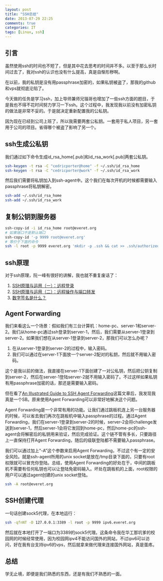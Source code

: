 ```yaml
---
layout: post
title: "SSH总结"
date: 2013-07-29 22:25
comments: true
categories: IT
tags: [Linux, ssh]
---
```


## 引言
虽然使用ssh的时间也不短了，但是其中花去思考的时间并不多。以至于那么长时间过去了，我对ssh的认识也没有什么提高，真是自惭形秽啊。

在以前，我的私钥是没有用passphrase加密的，如果私钥被盗了，那我的github和vps就彻底沦陷了。

今天做的任务是学习ssh，加上导师兼师兄锴哥也增加了一些ssh方面的题目，于是我也不得不花时间努力学习一下ssh。这个过程中，我发现我以前没有加密私钥的做法是非常不妥的。于是就决定重新配置我的公私钥。

<!-- more -->

因为现在已经到公司上班了，所以我需要两套公私钥。一套用于私人项目，另一套用于公司的项目。省得哪个被盗了影响了另一个。

## ssh生成公私钥

我们通过如下命令生成id_rsa_home[.pub]和id_rsa_work[.pub]两套公私钥。

``` sh
ssh-keygen -t rsa -C "cedricporter@home" -f ~/.ssh/id_rsa_home
ssh-keygen -t rsa -C "cedricporter@work" -f ~/.ssh/id_rsa_work
```

然后我们需要将私钥加入到ssh-agent中。这个我们在每次开机的时候都需要输入passphrase将私钥解密。

``` sh
ssh-add ~/.ssh/id_rsa_home
ssh-add ~/.ssh/id_rsa_work
```

## 复制公钥到服务器

``` sh
ssh-copy-id -i id_rsa_home root@everet.org
# 如果端口不是默认端口
ssh-copy-id '-p 9999 root@everet.org'
# 等价于下面的命令
ssh -l root -p 9999 everet.org 'mkdir -p .ssh && cat >> .ssh/authorized_keys' < ~/.ssh/id_rsa_home.pub
```


## ssh原理

对于ssh原理，阮一峰有很好的讲解，我也就不重复废话了：

1. [SSH原理与运用（一）：远程登录](http://www.ruanyifeng.com/blog/2011/12/ssh_remote_login.html)
1. [SSH原理与运用（二）：远程操作与端口转发](http://www.ruanyifeng.com/blog/2011/12/ssh_port_forwarding.html)
1. [数字签名是什么？](http://www.ruanyifeng.com/blog/2011/08/what_is_a_digital_signature.html)

## Agent Forwarding

我们来看这么一个场景：假如我们有三台计算机：home-pc、server-1和server-2。我们从home-pc通过ssh登录到server-1，然后，我们需要从server-1登录到server-2。如果我们想在从server-1登录到server-2，那我们可以怎么办呢？

1. 在从server-1登录到server-2的过程中，输入密码。
1. 我们可以通过在server-1下面放一个server-2配对的私钥，然后就不用输入密码。

这个是我以前的做法，我直接在server-1下面创建了一对公私钥，然后把公钥复制到server-2，然后在server-1登陆server-2就不用输入密码了。不过这样如果私钥有用passphrase加密的话，那还是需要输入密码。

但在看了[An Illustrated Guide to SSH Agent Forwarding](http://www.unixwiz.net/techtips/ssh-agent-forwarding.html)这篇文章后，我发现我真是一个SB。原来使用Agent Forwarding可以非常好地解决这个问题。

Agent Forwarding是一个非常有用的功能。让我们通过跳板机连上另一台服务器的时候，可以省去我们再次在跳板机中输入passphrase的过程。通过Agent Forwarding，我们在server-1登录到server-2的时候，server-2会将challenge发送到server-1，然后server-1会将它发回到home-pc，然后home-pc的ssh-agent会将解密后的私钥用来验证，然后完成验证。这个链不管有多长，只要路径上一直保持打开Agent Forwarding，随后的级联登陆都不需要输入passphrase。

我们可以通过加上“-A”这个参数来启用Agent Forwarding，不过这个有一定的安全风险。就是ssh-agent所用的unix socket是放在/tmp目录下面的，只要有root权限就可以冒充你登陆。总结，使用Agent Forwarding的好处在于，中间的跳板机不需要有任何私钥也可以让登陆免密码输入。坏处在跳板机的上面，root权限的用户可以通过agent创建的unix socket登陆。

``` sh
ssh -A root@everet.org
```

## SSH创建代理
一句话创建sock5代理，在本地运行：

``` sh
ssh -qfnNT -D 127.0.0.1:3389 -l root -p 9999 ipv6.everet.org
```

然后就在本地打开了一端口为3389的sock5代理。这条命令我在华工那坑爹的校园网的时候经常使用，因为校园网ipv4不能访问国外的网站，不过ipv6可以访问，好在我有台支持ipv6的vps，然后就拿来做代理来连接国外网站，真是蛋疼。

## 总结
学无止境，即便是我们熟悉的东西，还是有我们不熟悉的一面。

